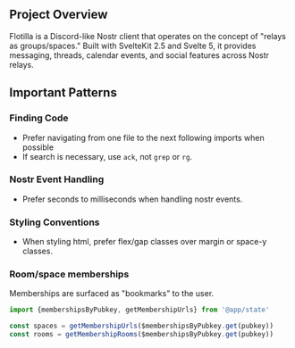## Project Overview

Flotilla is a Discord-like Nostr client that operates on the concept of "relays as groups/spaces." Built with SvelteKit 2.5 and Svelte 5, it provides messaging, threads, calendar events, and social features across Nostr relays.

## Important Patterns

### Finding Code
- Prefer navigating from one file to the next following imports when possible
- If search is necessary, use `ack`, not `grep` or `rg`.

### Nostr Event Handling
- Prefer seconds to milliseconds when handling nostr events.

### Styling Conventions
- When styling html, prefer flex/gap classes over margin or space-y classes.

### Room/space memberships

Memberships are surfaced as "bookmarks" to the user.

```typescript
import {membershipsByPubkey, getMembershipUrls} from '@app/state'

const spaces = getMembershipUrls($membershipsByPubkey.get(pubkey))
const rooms = getMembershipRooms($membershipsByPubkey.get(pubkey))
```
